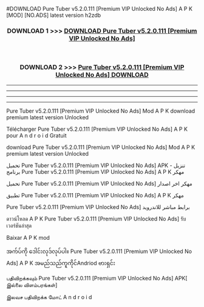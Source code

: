#DOWNLOAD Pure Tuber  v5.2.0.111 [Premium VIP Unlocked No Ads] A P K [MOD] [NO.ADS] latest version h2zdb



<div align="center">

<h3>DOWNLOAD 1 >>> <a href="https://teeasianyam.web.app?sq=Pure Tuber  v5.2.0.111 [Premium VIP Unlocked No Ads]">DOWNLOAD Pure Tuber  v5.2.0.111 [Premium VIP Unlocked No Ads] </a></h3><br>

<h3>DOWNLOAD 2 >>> <a href="https://teeasianyam.web.app?sq=Pure Tuber  v5.2.0.111 [Premium VIP Unlocked No Ads] ">Pure Tuber  v5.2.0.111 [Premium VIP Unlocked No Ads]  DOWNLOAD </a></h3>

</div>


----------------------------------------------------------

----------------------------------------------------------

----------------------------------------------------------

----------------------------------------------------------


Pure Tuber  v5.2.0.111 [Premium VIP Unlocked No Ads]  Mod A P K download premium latest version Unlocked

Télécharger Pure Tuber  v5.2.0.111 [Premium VIP Unlocked No Ads]  A P K pour A n d r o i d Gratuit

download Pure Tuber  v5.2.0.111 [Premium VIP Unlocked No Ads]  Mod A P K premium latest version Unlocked

تحميل Pure Tuber  v5.2.0.111 [Premium VIP Unlocked No Ads]  APK - تنزيل برنامج Pure Tuber  v5.2.0.111 [Premium VIP Unlocked No Ads]  A P K مهكر

تحميل Pure Tuber  v5.2.0.111 [Premium VIP Unlocked No Ads]  مهكر اخر اصدار

تطبيق Pure Tuber  v5.2.0.111 [Premium VIP Unlocked No Ads]  A P K مهكر

Pure Tuber  v5.2.0.111 [Premium VIP Unlocked No Ads]  برابط مباشر للاندرويد

ดาวน์โหลด A P K Pure Tuber  v5.2.0.111 [Premium VIP Unlocked No Ads]  รับเวอร์ชันล่าสุด

Baixar A P K mod

အက်ပ်ကို ဒေါင်းလုဒ်လုပ်ပါ။ Pure Tuber  v5.2.0.111 [Premium VIP Unlocked No Ads]  A P K အမည်သည်ကူကိုင်Andriod ဗားရှင်း

பதிவிறக்கவும் Pure Tuber  v5.2.0.111 [Premium VIP Unlocked No Ads]  APK[ இல்லை விளம்பரங்கள்] 
 
இலவச பதிவிறக்க மோட் A n d r o i d



